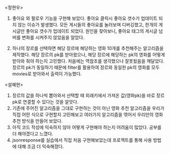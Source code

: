 <정현우>
1. 좋아요 와 팔로우 기능을 구현해 보았다. 좋아요 클릭시 좋아요 갯수가 업데이트 되지 않는 이슈가
발생했다. 모든 게시들의 좋아요를 눌러보며 디버깅했고, 한개의 게시글만 좋아요 갯수가 업데이트 되었다.
원인을 찾아보니, 좋아요 태그의 게시글 넘버를 변화를 시켜주지 않았음을 알았다.

2. 하나의 장르를 선택하면 해당 장르에 해당하는 영화 10개를 추천해주는 알고리즘을 제작했다. 
해당 장르의 pk를 받아왔으나, 해당 장르에 해당하는 pk의 영화를 어떻게 받아와 줘야 하는지 고민했다.
처음에는 역참조를 생각했으나 잘못됬음을 깨달았다. 장르의 pk가 동일하기 때문에 filter를 활용하여 장르와 동일한 pk의 영화를 모두 movies로 받아와서 출력이 가능했다.


<설혜현>

1. 장르의 값을 하나씩 뽑아와서 선택할 때 외래키에서 가져온 값(영화pk)을 바로 장르pk로 연결할 수 있다는 것을 알앗다.
2. 기존에 주어진 알고리즘을 그대로 구현하는 것이 아닌 영화 추천 알고리즘을 우리가 직접 어떤 식으로 구현할지 고민해보고
여러가지 알고리즘을 엮어서 우리만의 영화 추천 방식을 만들어 보았다.
3. 아직 코드 작성에 익숙하지 않아 어떻게 구현해야 하는지 어려움이 많았다. 공부를 더 해야겠다고 느꼈다.
4. jsonresponse를 실습에서 직접 처음 구현해보았는데 프로젝트를 통해 사용 방법에 대해 조금 더 익숙해졌다.
